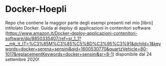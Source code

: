 # Docker-Hoepli

Repo che contiene la maggior parte degli esempi presenti nel mio [libro] intitolato Docker. Guida al deploy di applicazioni in contenitori software (https://www.amazon.it/Docker-deploy-applicazioni-contenitori-software/dp/8850335407/ref=sr_1_1?__mk_it_IT=%C3%85M%C3%85%C5%BD%C3%95%C3%91&dchild=1&keywords=docker+serena+sensini&qid=1600530770&quartzVehicle=80-1017&replacementKeywords=docker+sensini&sr=8-1) disponibile dal 24 settembre 2020!
